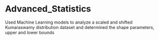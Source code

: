 # Advanced_Statistics
Used Machine Learning models to analyze a scaled and shifted Kumaraswamy distribution dataset and determined the shape parameters, upper and lower bounds
